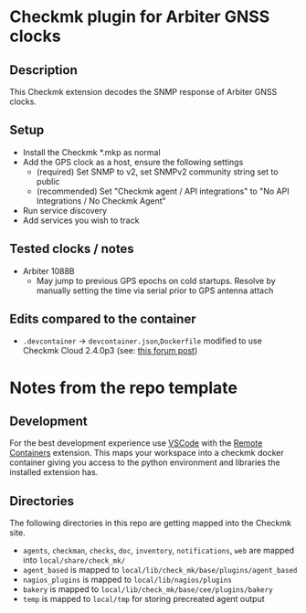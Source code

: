 # Checkmk plugin for Arbiter GNSS clocks

## Description

This Checkmk extension decodes the SNMP response of Arbiter GNSS clocks.

## Setup
- Install the Checkmk *.mkp as normal
- Add the GPS clock as a host, ensure the following settings
    - (required) Set SNMP to v2, set SNMPv2 community string set to public
    - (recommended) Set "Checkmk agent / API integrations" to "No API Integrations / No Checkmk Agent"
- Run service discovery
- Add services you wish to track

## Tested clocks / notes
- Arbiter 1088B
    - May jump to previous GPS epochs on cold startups.  Resolve by manually setting the time via serial prior to GPS antenna attach

## Edits compared to the container
 - `.devcontainer` -> `devcontainer.json`,`Dockerfile` modified to use Checkmk Cloud 2.4.0p3 (see: [this forum post](https://forum.checkmk.com/t/best-ide-configuration-practices-for-checkmk-plug-in-development/50135/12))

# Notes from the repo template

## Development

For the best development experience use [VSCode](https://code.visualstudio.com/) with the [Remote Containers](https://marketplace.visualstudio.com/items?itemName=ms-vscode-remote.remote-containers) extension. This maps your workspace into a checkmk docker container giving you access to the python environment and libraries the installed extension has.

## Directories

The following directories in this repo are getting mapped into the Checkmk site.

* `agents`, `checkman`, `checks`, `doc`, `inventory`, `notifications`, `web` are mapped into `local/share/check_mk/`
* `agent_based` is mapped to `local/lib/check_mk/base/plugins/agent_based`
* `nagios_plugins` is mapped to `local/lib/nagios/plugins`
* `bakery` is mapped to `local/lib/check_mk/base/cee/plugins/bakery`
* `temp` is mapped to `local/tmp` for storing precreated agent output
